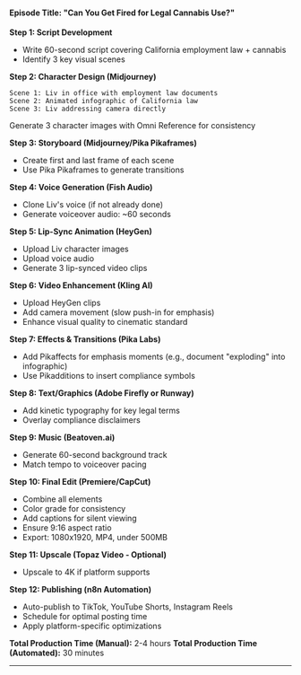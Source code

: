#### Episode Title: "Can You Get Fired for Legal Cannabis Use?"

**Step 1: Script Development**

- Write 60-second script covering California employment law + cannabis
- Identify 3 key visual scenes

**Step 2: Character Design (Midjourney)**

```
Scene 1: Liv in office with employment law documents
Scene 2: Animated infographic of California law
Scene 3: Liv addressing camera directly
```

Generate 3 character images with Omni Reference for consistency

**Step 3: Storyboard (Midjourney/Pika Pikaframes)**

- Create first and last frame of each scene
- Use Pika Pikaframes to generate transitions

**Step 4: Voice Generation (Fish Audio)**

- Clone Liv's voice (if not already done)
- Generate voiceover audio: ~60 seconds

**Step 5: Lip-Sync Animation (HeyGen)**

- Upload Liv character images
- Upload voice audio
- Generate 3 lip-synced video clips

**Step 6: Video Enhancement (Kling AI)**

- Upload HeyGen clips
- Add camera movement (slow push-in for emphasis)
- Enhance visual quality to cinematic standard

**Step 7: Effects & Transitions (Pika Labs)**

- Add Pikaffects for emphasis moments (e.g., document "exploding" into infographic)
- Use Pikadditions to insert compliance symbols

**Step 8: Text/Graphics (Adobe Firefly or Runway)**

- Add kinetic typography for key legal terms
- Overlay compliance disclaimers

**Step 9: Music (Beatoven.ai)**

- Generate 60-second background track
- Match tempo to voiceover pacing

**Step 10: Final Edit (Premiere/CapCut)**

- Combine all elements
- Color grade for consistency
- Add captions for silent viewing
- Ensure 9:16 aspect ratio
- Export: 1080x1920, MP4, under 500MB

**Step 11: Upscale (Topaz Video - Optional)**

- Upscale to 4K if platform supports

**Step 12: Publishing (n8n Automation)**

- Auto-publish to TikTok, YouTube Shorts, Instagram Reels
- Schedule for optimal posting time
- Apply platform-specific optimizations

**Total Production Time (Manual):** 2-4 hours
**Total Production Time (Automated):** 30 minutes

---
